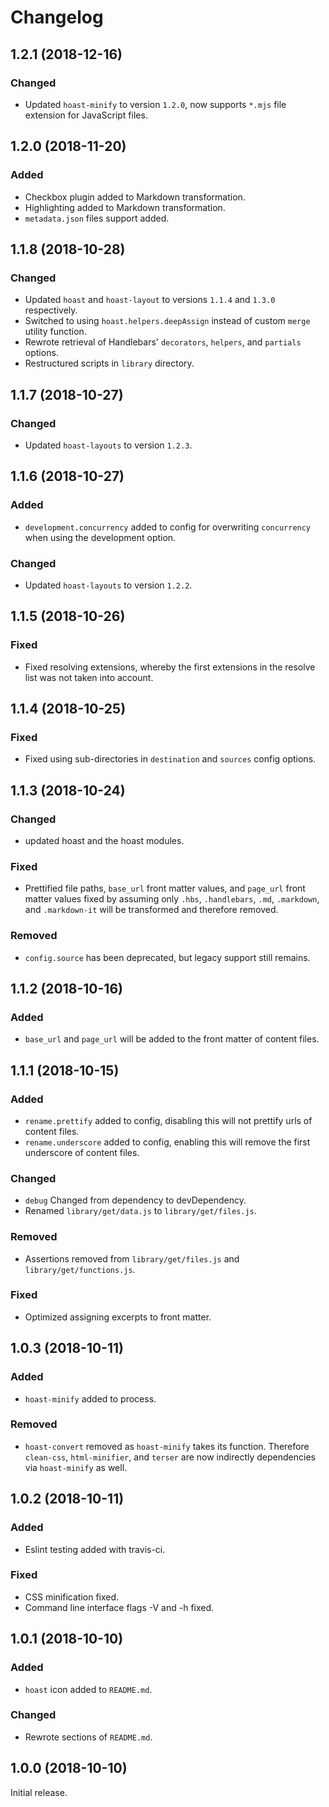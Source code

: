 # Changelog

## 1.2.1 (2018-12-16)
### Changed
- Updated `hoast-minify` to version `1.2.0`, now supports `*.mjs` file extension for JavaScript files.

## 1.2.0 (2018-11-20)
### Added
- Checkbox plugin added to Markdown transformation.
- Highlighting added to Markdown transformation.
- `metadata.json` files support added.

## 1.1.8 (2018-10-28)
### Changed
- Updated `hoast` and `hoast-layout` to versions `1.1.4` and `1.3.0` respectively.
- Switched to using `hoast.helpers.deepAssign` instead of custom `merge` utility function.
- Rewrote retrieval of Handlebars' `decorators`, `helpers`, and `partials` options.
- Restructured scripts in `library` directory.

## 1.1.7 (2018-10-27)
### Changed
- Updated `hoast-layouts` to version `1.2.3`.

## 1.1.6 (2018-10-27)
### Added
- `development.concurrency` added to config for overwriting `concurrency` when using the development option.
### Changed
- Updated `hoast-layouts` to version `1.2.2`.

## 1.1.5 (2018-10-26)
### Fixed
- Fixed resolving extensions, whereby the first extensions in the resolve list was not taken into account.

## 1.1.4 (2018-10-25)
### Fixed
- Fixed using sub-directories in `destination` and `sources` config options.

## 1.1.3 (2018-10-24)
### Changed
- updated hoast and the hoast modules.
### Fixed
- Prettified file paths, `base_url` front matter values, and `page_url` front matter values fixed by assuming only `.hbs`, `.handlebars`, `.md`, `.markdown`, and `.markdown-it` will be transformed and therefore removed.
### Removed
- `config.source` has been deprecated, but legacy support still remains.

## 1.1.2 (2018-10-16)
### Added
- `base_url` and `page_url` will be added to the front matter of content files.

## 1.1.1 (2018-10-15)
### Added
- `rename.prettify` added to config, disabling this will not prettify urls of content files.
- `rename.underscore` added to config, enabling this will remove the first underscore of content files.
### Changed
- `debug` Changed from dependency to devDependency.
- Renamed `library/get/data.js` to `library/get/files.js`.
### Removed
- Assertions removed from `library/get/files.js` and `library/get/functions.js`.
### Fixed
- Optimized assigning excerpts to front matter.

## 1.0.3 (2018-10-11)
### Added
- `hoast-minify` added to process.
### Removed
- `hoast-convert` removed as `hoast-minify` takes its function. Therefore `clean-css`, `html-minifier`, and `terser` are now indirectly dependencies via `hoast-minify` as well.

## 1.0.2 (2018-10-11)
### Added
- Eslint testing added with travis-ci.
### Fixed
- CSS minification fixed.
- Command line interface flags -V and -h fixed.

## 1.0.1 (2018-10-10)
### Added
- `hoast` icon added to `README.md`.
### Changed
- Rewrote sections of `README.md`.

## 1.0.0 (2018-10-10)
Initial release.